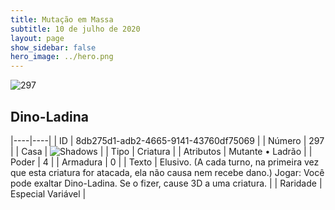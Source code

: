 ```yaml
---
title: Mutação em Massa
subtitle: 10 de julho de 2020
layout: page
show_sidebar: false
hero_image: ../hero.png
---
```


![297](https://cdn.keyforgegame.com/media/card_front/pt/479_297_WQC53559PM3M_pt.png)

## Dino-Ladina

|----|----|
| ID | 8db275d1-adb2-4665-9141-43760df75069 |
| Número | 297 |
| Casa | ![Shadows](https://archonarcana.com/images/thumb/e/ee/Shadows.png/22px-Shadows.png "Sombras") |
| Tipo | Criatura |
| Atributos | Mutante • Ladrão |
| Poder | 4 |
| Armadura | 0 |
| Texto | Elusivo. (A cada turno, na primeira vez que esta criatura for atacada, ela não causa nem recebe dano.) Jogar: Você pode exaltar Dino-Ladina. Se o fizer, cause 3D a uma criatura. |
| Raridade | Especial Variável |
